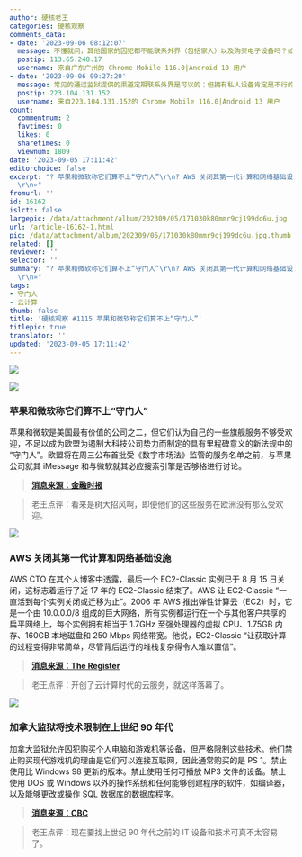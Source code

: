 ```yaml
---
author: 硬核老王
categories: 硬核观察
comments_data:
- date: '2023-09-06 08:12:07'
  message: 不懂就问，其他国家的囚犯都不能联系外界（包括家人）以及购买电子设备吗？如果能，那么加拿大监狱的规定是否侵犯了囚犯的某些权利？
  postip: 113.65.248.17
  username: 来自广东广州的 Chrome Mobile 116.0|Android 10 用户
- date: '2023-09-06 09:27:20'
  message: 常见的通过监狱提供的渠道定期联系外界是可以的；但拥有私人设备肯定是不行的，起码设备必须被监狱全方位监控才可以，所以一般是由监狱配给。
  postip: 223.104.131.152
  username: 来自223.104.131.152的 Chrome Mobile 116.0|Android 13 用户
count:
  commentnum: 2
  favtimes: 0
  likes: 0
  sharetimes: 0
  viewnum: 1809
date: '2023-09-05 17:11:42'
editorchoice: false
excerpt: "? 苹果和微软称它们算不上“守门人”\r\n? AWS 关闭其第一代计算和网络基础设施\r\n? 加拿大监狱将技术限制在上世纪 90 年代\r\n»
  \r\n»"
fromurl: ''
id: 16162
islctt: false
largepic: /data/attachment/album/202309/05/171030k80mmr9cj199dc6u.jpg
url: /article-16162-1.html
pic: /data/attachment/album/202309/05/171030k80mmr9cj199dc6u.jpg.thumb.jpg
related: []
reviewer: ''
selector: ''
summary: "? 苹果和微软称它们算不上“守门人”\r\n? AWS 关闭其第一代计算和网络基础设施\r\n? 加拿大监狱将技术限制在上世纪 90 年代\r\n»
  \r\n»"
tags:
- 守门人
- 云计算
thumb: false
title: '硬核观察 #1115 苹果和微软称它们算不上“守门人”'
titlepic: true
translator: ''
updated: '2023-09-05 17:11:42'
---
```


![](/data/attachment/album/202309/05/171030k80mmr9cj199dc6u.jpg)


![](/data/attachment/album/202309/05/171039zfc8b2rsqnb48zcc.jpg)


### 苹果和微软称它们算不上“守门人”


苹果和微软是美国最有价值的公司之二，但它们认为自己的一些旗舰服务不够受欢迎，不足以成为欧盟为遏制大科技公司势力而制定的具有里程碑意义的新法规中的 “守门人”。欧盟将在周三公布首批受《数字市场法》监管的服务名单之前，与苹果公司就其 iMessage 和与微软就其必应搜索引擎是否够格进行讨论。



> 
> **[消息来源：金融时报](https://www.ft.com/content/137d655b-c264-460f-bbe8-a269f0a3d8ac)**
> 
> 
> 



> 
> 老王点评：看来是树大招风啊，即便他们的这些服务在欧洲没有那么受欢迎。
> 
> 
> 


![](/data/attachment/album/202309/05/171051xa2wpp88qxh1tssp.jpg)


### AWS 关闭其第一代计算和网络基础设施


AWS CTO 在其个人博客中透露，最后一个 EC2-Classic 实例已于 8 月 15 日关闭，这标志着运行了近 17 年的 EC2-Classic 结束了。AWS 让 EC2-Classic “一直活到每个实例关闭或迁移为止”。2006 年 AWS 推出弹性计算云（EC2）时，它是一个由 10.0.0.0/8 组成的巨大网络，所有实例都运行在一个与其他客户共享的扁平网络上，每个实例拥有相当于 1.7GHz 至强处理器的虚拟 CPU、1.75GB 内存、160GB 本地磁盘和 250 Mbps 网络带宽。他说，EC2-Classic “让获取计算的过程变得非常简单，尽管背后运行的堆栈复杂得令人难以置信”。



> 
> **[消息来源：The Register](https://www.theregister.com/2023/09/05/aws_ec2_classic_deprecated/)**
> 
> 
> 



> 
> 老王点评：开创了云计算时代的云服务，就这样落幕了。
> 
> 
> 


![](/data/attachment/album/202309/05/171109pok19j791g9oal0n.jpg)


### 加拿大监狱将技术限制在上世纪 90 年代


加拿大监狱允许囚犯购买个人电脑和游戏机等设备，但严格限制这些技术。他们禁止购买现代游戏机的理由是它们可以连接互联网，因此通常购买的是 PS 1。禁止使用比 Windows 98 更新的版本。禁止使用任何可播放 MP3 文件的设备。禁止使用 DOS 或 Windows 以外的操作系统和任何能够创建程序的软件，如编译器，以及能够更改或操作 SQL 数据库的数据库程序。



> 
> **[消息来源：CBC](https://www.cbc.ca/news/canada/ottawa/prison-amazon-ecommerce-federal-correctional-service-games-1.6894913)**
> 
> 
> 



> 
> 老王点评：现在要找上世纪 90 年代之前的 IT 设备和技术可真不太容易了。
> 
> 
>